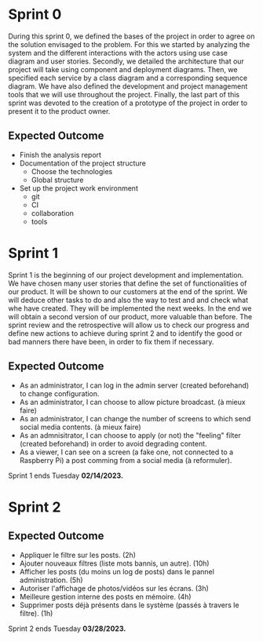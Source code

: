 # Sprint 0

During this sprint 0, we defined the bases of the project in order to agree on the solution envisaged to the problem.
For this we started by analyzing the system and the different interactions with the actors using use case diagram and user stories.
Secondly, we detailed the architecture that our project will take using component and deployment diagrams. Then, we specified each service by a class diagram and a corresponding sequence diagram. We have also defined the development and project management tools that we will use throughout the project.
Finally, the last part of this sprint was devoted to the creation of a prototype of the project in order to present it to the product owner.

## Expected Outcome

- Finish the analysis report
- Documentation of the project structure
  - Choose the technologies
  - Global structure
- Set up the project work environment
  - git
  - CI
  - collaboration
  - tools

# Sprint 1

Sprint 1 is the beginning of our project development and implementation. We have chosen many user stories that define the set of functionalities of our product. It will be shown to our customers at the end of the sprint. We will deduce other tasks to do and also the way to test and and check what whe have created. They will be implemented the next weeks. In the end we will obtain a second version of our product, more valuable than before.
The sprint review and the retrospective will allow us to check our progress and define new actions to achieve during sprint 2 and to identify the good or bad manners there have been, in order to fix them if necessary.  

## Expected Outcome

- As an administrator, I can log in the admin server (created beforehand) to change configuration.
- As an administrator, I can choose to allow picture broadcast. (à mieux faire)
- As an administrator, I can change the number of screens to which send social media contents. (à mieux faire)
- As an admnisitrator, I can choose to apply (or not) the "feeling" filter (created beforehand) in order to avoid degrading content.
- As a viewer, I can see on a screen (a fake one, not connected to a Raspberry Pi) a post comming from a social media (à reformuler).

Sprint 1 ends Tuesday **02/14/2023.**

# Sprint 2

 

## Expected Outcome

- Appliquer le filtre sur les posts. (2h)
- Ajouter nouveaux filtres (liste mots bannis, un autre). (10h)
- Afficher les posts (du moins un log de posts) dans le pannel administration. (5h)
- Autoriser l'affichage de photos/vidéos sur les écrans. (3h)
- Meilleure gestion interne des posts en mémoire. (4h)
- Supprimer posts déjà présents dans le système (passés à travers le filtre). (1h)

Sprint 2 ends Tuesday **03/28/2023.**